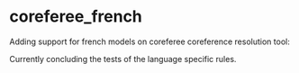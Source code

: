 # coreferee_french


Adding support for french models on coreferee coreference resolution tool:

Currently concluding the tests of the language specific rules.
